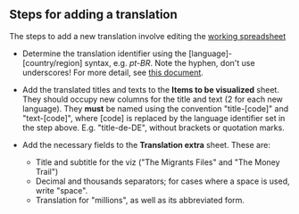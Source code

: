 
Steps for adding a translation
------------------------------

The steps to add a new translation involve editing the [working spreadsheet](https://docs.google.com/spreadsheets/d/1wC72sDmuN-mvwgMcSWhO-R3E-1wmSE19B_KiW7RBRSc)

* Determine the translation identifier using the [language]-[country/region]
  syntax, e.g. _pt-BR_. Note the hyphen, don't use underscores! For more detail, see [this
  document](http://www.i18nguy.com/unicode/language-identifiers.html).

* Add the translated titles and texts to the **Items to be visualized** sheet.
  They should occupy new columns for the title and text (2 for each new language). 
  They **must** be named using the convention
  "title-[code]" and "text-[code]", where [code] is replaced by the language
  identifier set in the step above. E.g. "title-de-DE", without brackets or
  quotation marks.

* Add the necessary fields to the **Translation extra** sheet. These are:
  * Title and subtitle for the viz ("The Migrants Files" and "The Money Trail")
  * Decimal and thousands separators; for cases where a space is used, write "space".
  * Translation for "millions", as well as its abbreviated form.
